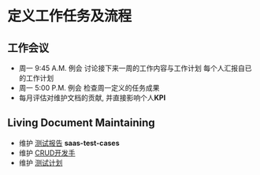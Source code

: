 # 定义工作任务及流程

## 工作会议

- 周一 9:45 A.M. 例会 讨论接下来一周的工作内容与工作计划
   每个人汇报自已的工作计划
- 周一 5:00 P.M. 例会 检查周一定义的任务成果
- 每月评估对维护文档的贡献, 并直接影响个人**KPI**

## Living Document Maintaining
 
- 维护 [测试报告](https://github.com/zelejs/saas-test-cases) **saas-test-cases**
- 维护 [CRUD开发手](https://github.com/kequandian/dev_docs/blob/master/CRUD%E5%BC%80%E5%8F%91%E6%89%8B%E5%86%8C.md)
- 维护 [测试计划](https://github.com/kequandian/dev_docs/blob/master/%E6%B5%8B%E8%AF%95%E8%AE%A1%E5%88%92.md)
